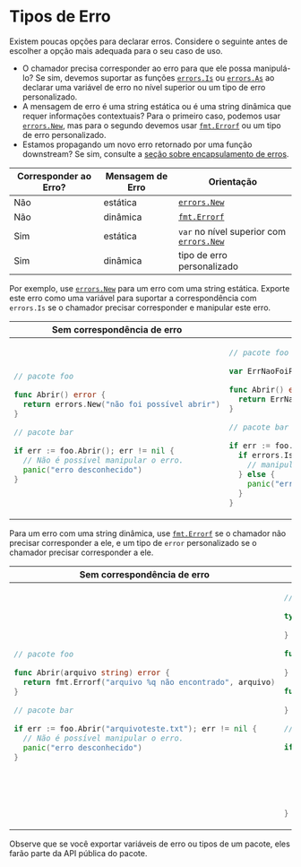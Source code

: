 # Tipos de Erro

Existem poucas opções para declarar erros.
Considere o seguinte antes de escolher a opção mais adequada para o seu caso de uso.

- O chamador precisa corresponder ao erro para que ele possa manipulá-lo?
  Se sim, devemos suportar as funções [`errors.Is`] ou [`errors.As`]
  ao declarar uma variável de erro no nível superior ou um tipo de erro personalizado.
- A mensagem de erro é uma string estática
  ou é uma string dinâmica que requer informações contextuais?
  Para o primeiro caso, podemos usar [`errors.New`], mas para o segundo devemos
  usar [`fmt.Errorf`] ou um tipo de erro personalizado.
- Estamos propagando um novo erro retornado por uma função downstream?
  Se sim, consulte a [seção sobre encapsulamento de erros](error-wrap.md).

[`errors.Is`]: https://golang.org/pkg/errors/#Is
[`errors.As`]: https://golang.org/pkg/errors/#As

| Corresponder ao Erro? | Mensagem de Erro | Orientação                            |
|-----------------------|------------------|---------------------------------------|
| Não                   | estática        | [`errors.New`]                        |
| Não                   | dinâmica        | [`fmt.Errorf`]                        |
| Sim                   | estática        | `var` no nível superior com [`errors.New`] |
| Sim                   | dinâmica        | tipo de erro personalizado                 |

[`errors.New`]: https://golang.org/pkg/errors/#New
[`fmt.Errorf`]: https://golang.org/pkg/fmt/#Errorf

Por exemplo,
use [`errors.New`] para um erro com uma string estática.
Exporte este erro como uma variável para suportar a correspondência com `errors.Is`
se o chamador precisar corresponder e manipular este erro.


<table>
<thead><tr><th>Sem correspondência de erro</th><th>Correspondência de erro</th></tr></thead>
<tbody>
<tr><td>

```go
// pacote foo

func Abrir() error {
  return errors.New("não foi possível abrir")
}

// pacote bar

if err := foo.Abrir(); err != nil {
  // Não é possível manipular o erro.
  panic("erro desconhecido")
}
```

</td><td>

```go
// pacote foo

var ErrNaoFoiPossivelAbrir = errors.New("não foi possível abrir")

func Abrir() error {
  return ErrNaoFoiPossivelAbrir
}

// pacote bar

if err := foo.Abrir(); err != nil {
  if errors.Is(err, foo.ErrNaoFoiPossivelAbrir) {
    // manipular o erro
  } else {
    panic("erro desconhecido")
  }
}
```

</td></tr>
</tbody></table>

Para um erro com uma string dinâmica,
use [`fmt.Errorf`] se o chamador não precisar corresponder a ele,
e um tipo de `error` personalizado se o chamador precisar corresponder a ele.

<table>
<thead><tr><th>Sem correspondência de erro</th><th>Correspondência de erro</th></tr></thead>
<tbody>
<tr><td>

```go
// pacote foo

func Abrir(arquivo string) error {
  return fmt.Errorf("arquivo %q não encontrado", arquivo)
}

// pacote bar

if err := foo.Abrir("arquivoteste.txt"); err != nil {
  // Não é possível manipular o erro.
  panic("erro desconhecido")
}
```

</td><td>

```go
// pacote foo

type ErroNaoEncontrado struct {
  Arquivo string
}

func (e *ErroNaoEncontrado) Error() string {
  return fmt.Sprintf("arquivo %q não encontrado", e.Arquivo)
}

func Abrir(arquivo string) error {
  return &ErroNaoEncontrado{Arquivo: arquivo}
}

// pacote bar

if err := foo.Abrir("arquivoteste.txt"); err != nil {
  var naoEncontrado *foo.ErroNaoEncontrado
  if errors.As(err, &naoEncontrado) {
    // Manipular o erro
  } else {
    panic("erro desconhecido")
  }
}
```

</td></tr>
</tbody></table>

Observe que se você exportar variáveis de erro ou tipos de um pacote,
eles farão parte da API pública do pacote.
